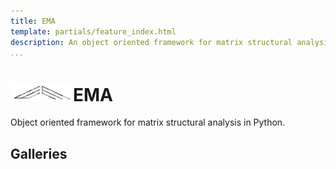 ```yaml
---
title: EMA
template: partials/feature_index.html
description: An object oriented framework for matrix structural analysis in Python.
...
```


<h1><img src="img/emtec-4.png" alt="" width=100></img>EMA</h1>

Object oriented framework for matrix structural analysis in Python.

## Galleries

